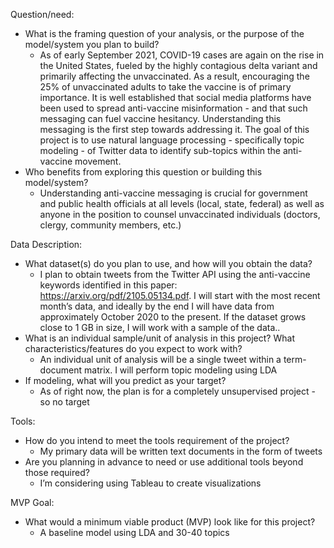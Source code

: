 Question/need:
- What is the framing question of your analysis, or the purpose of the model/system you plan to build?
	- As of early September 2021, COVID-19 cases are again on the rise in the United States, fueled by the highly contagious delta variant and primarily affecting the unvaccinated. As a result, encouraging the 25% of unvaccinated adults to take the vaccine is of primary importance. It is well established that social media platforms have been used to spread anti-vaccine misinformation - and that such messaging can fuel vaccine hesitancy. Understanding this messaging is the first step towards addressing it. The goal of this project is to use natural language processing - specifically topic modeling - of Twitter data to identify sub-topics within the anti-vaccine movement.
- Who benefits from exploring this question or building this model/system?
	- Understanding anti-vaccine messaging is crucial for government and public health officials at all levels (local, state, federal) as well as anyone in the position to counsel unvaccinated individuals (doctors, clergy, community members, etc.)

Data Description:
- What dataset(s) do you plan to use, and how will you obtain the data?
	- I plan to obtain tweets from the Twitter API using the anti-vaccine keywords identified in this paper: https://arxiv.org/pdf/2105.05134.pdf. I will start with the most recent month’s data, and ideally by the end I will have data from approximately October 2020 to the present. If the dataset grows close to 1 GB in size, I will work with a sample of the data..
- What is an individual sample/unit of analysis in this project? What characteristics/features do you expect to work with?
	- An individual unit of analysis will be a single tweet within a term-document matrix. I will perform topic modeling using LDA 
- If modeling, what will you predict as your target? 
	- As of right now, the plan is for a completely unsupervised project - so no target

Tools:
- How do you intend to meet the tools requirement of the project?
	- My primary data will be written text documents in the form of tweets
- Are you planning in advance to need or use additional tools beyond those required? 
	- I’m considering using Tableau to create visualizations

MVP Goal:
- What would a minimum viable product (MVP) look like for this project?
	- A baseline model using LDA and 30-40 topics
